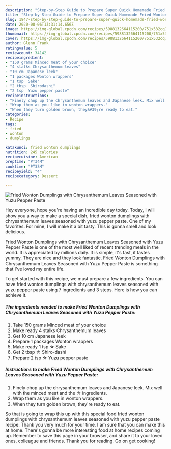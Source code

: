 ```yaml
---
description: "Step-by-Step Guide to Prepare Super Quick Homemade Fried Wonton Dumplings with Chrysanthemum Leaves Seasoned with Yuzu Pepper Paste"
title: "Step-by-Step Guide to Prepare Super Quick Homemade Fried Wonton Dumplings with Chrysanthemum Leaves Seasoned with Yuzu Pepper Paste"
slug: 1847-step-by-step-guide-to-prepare-super-quick-homemade-fried-wonton-dumplings-with-chrysanthemum-leaves-seasoned-with-yuzu-pepper-paste
date: 2020-08-06T13:31:14.656Z
image: https://img-global.cpcdn.com/recipes/5988132664115200/751x532cq70/fried-wonton-dumplings-with-chrysanthemum-leaves-seasoned-with-yuzu-pepper-paste-recipe-main-photo.jpg
thumbnail: https://img-global.cpcdn.com/recipes/5988132664115200/751x532cq70/fried-wonton-dumplings-with-chrysanthemum-leaves-seasoned-with-yuzu-pepper-paste-recipe-main-photo.jpg
cover: https://img-global.cpcdn.com/recipes/5988132664115200/751x532cq70/fried-wonton-dumplings-with-chrysanthemum-leaves-seasoned-with-yuzu-pepper-paste-recipe-main-photo.jpg
author: Glenn Frank
ratingvalue: 5
reviewcount: 34142
recipeingredient:
- "150 grams Minced meat of your choice"
- "4 stalks Chrysanthemum leaves"
- "10 cm Japanese leek"
- "1 packages Wonton wrappers"
- "1 tsp  Sake"
- "2 tbsp  Shirodashi"
- "2 tsp  Yuzu pepper paste"
recipeinstructions:
- "Finely chop up the chrysanthemum leaves and Japanese leek. Mix well with the minced meat and the ☆ ingredients."
- "Wrap them as you like in wonton wrappers."
- "When they turn golden brown, they&#39;re ready to eat."
categories:
- Recipe
tags:
- fried
- wonton
- dumplings

katakunci: fried wonton dumplings 
nutrition: 245 calories
recipecuisine: American
preptime: "PT34M"
cooktime: "PT33M"
recipeyield: "4"
recipecategory: Dessert

---
```



![Fried Wonton Dumplings with Chrysanthemum Leaves Seasoned with Yuzu Pepper Paste](https://img-global.cpcdn.com/recipes/5988132664115200/751x532cq70/fried-wonton-dumplings-with-chrysanthemum-leaves-seasoned-with-yuzu-pepper-paste-recipe-main-photo.jpg)

Hey everyone, hope you're having an incredible day today. Today, I will show you a way to make a special dish, fried wonton dumplings with chrysanthemum leaves seasoned with yuzu pepper paste. One of my favorites. For mine, I will make it a bit tasty. This is gonna smell and look delicious.



Fried Wonton Dumplings with Chrysanthemum Leaves Seasoned with Yuzu Pepper Paste is one of the most well liked of recent trending meals in the world. It is appreciated by millions daily. It is simple, it's fast, it tastes yummy. They are nice and they look fantastic. Fried Wonton Dumplings with Chrysanthemum Leaves Seasoned with Yuzu Pepper Paste is something that I've loved my entire life.


To get started with this recipe, we must prepare a few ingredients. You can have fried wonton dumplings with chrysanthemum leaves seasoned with yuzu pepper paste using 7 ingredients and 3 steps. Here is how you can achieve it.

<!--inarticleads1-->

##### The ingredients needed to make Fried Wonton Dumplings with Chrysanthemum Leaves Seasoned with Yuzu Pepper Paste:

1. Take 150 grams Minced meat of your choice
1. Make ready 4 stalks Chrysanthemum leaves
1. Get 10 cm Japanese leek
1. Prepare 1 packages Wonton wrappers
1. Make ready 1 tsp ☆ Sake
1. Get 2 tbsp ☆ Shiro-dashi
1. Prepare 2 tsp ☆ Yuzu pepper paste




<!--inarticleads2-->

##### Instructions to make Fried Wonton Dumplings with Chrysanthemum Leaves Seasoned with Yuzu Pepper Paste:

1. Finely chop up the chrysanthemum leaves and Japanese leek. Mix well with the minced meat and the ☆ ingredients.
1. Wrap them as you like in wonton wrappers.
1. When they turn golden brown, they&#39;re ready to eat.




So that is going to wrap this up with this special food fried wonton dumplings with chrysanthemum leaves seasoned with yuzu pepper paste recipe. Thank you very much for your time. I am sure that you can make this at home. There's gonna be more interesting food at home recipes coming up. Remember to save this page in your browser, and share it to your loved ones, colleague and friends. Thank you for reading. Go on get cooking!

